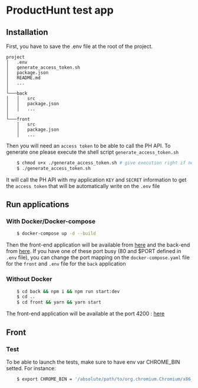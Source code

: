 # ProductHunt test app

## Installation

First, you have to save the .env file at the root of the project.

```
project
│   .env
│   generate_access_token.sh
│   package.json
│   README.md
│   ...
│
└───back
│   │   src
│   │   package.json
│   │   ...
│
└───front
    │   src
    │   package.json
    │   ...
```

Then you will need an `access token` to be able to call the PH API. To generate one please execute the shell script `generate_access_token.sh`

```sh
    $ chmod u+x ./generate_access_token.sh # give execution right if needed
    $ ./generate_access_token.sh
```

It will call the PH API with my application `KEY` and `SECRET` information to get the `access token` that will be automatically write on the `.env` file

## Run applications

### With Docker/Docker-compose

```sh
    $ docker-compose up -d --build
```

Then the front-end application will be available from [here](https://front.traefik.me) and the back-end from [here](https://back.traefik.me).
If you have one of these port busy (80 and $PORT defined in `.env` file), you can change the port mapping on the `docker-compose.yaml` file for the `front` and `.env` file for the `back` application

### Without Docker

```sh
    $ cd back && npm i && npm run start:dev
    $ cd ..
    $ cd front && yarn && yarn start
```

The front-end application will be available at the port 4200 : [here](http://localhost:4200)

## Front

### Test

To be able to launch the tests, make sure to have env var CHROME_BIN setted. For instance:

```sh
    $ export CHROME_BIN = '/absolute/path/to/org.chromium.Chromium/x86_64/stable/active/export/bin/org.chromium.Chromium'
```
